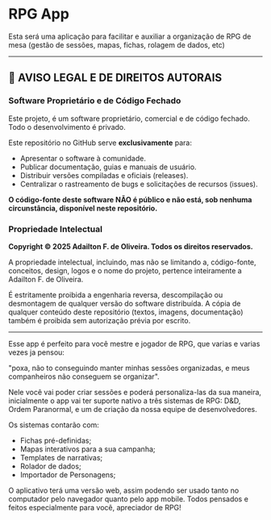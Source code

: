 # RPG App

Esta será uma aplicação para facilitar e auxiliar a organização de RPG de mesa (gestão de sessões, mapas, fichas, rolagem de dados, etc)

---

## 📜 AVISO LEGAL E DE DIREITOS AUTORAIS

### Software Proprietário e de Código Fechado

Este projeto, é um software proprietário, comercial e de código fechado. Todo o desenvolvimento é privado.

Este repositório no GitHub serve **exclusivamente** para:
* Apresentar o software à comunidade.
* Publicar documentação, guias e manuais de usuário.
* Distribuir versões compiladas e oficiais (releases).
* Centralizar o rastreamento de bugs e solicitações de recursos (issues).

**O código-fonte deste software NÃO é público e não está, sob nenhuma circunstância, disponível neste repositório.**

### Propriedade Intelectual

**Copyright © 2025 Adailton F. de Oliveira. Todos os direitos reservados.**

A propriedade intelectual, incluindo, mas não se limitando a, código-fonte, conceitos, design, logos e o nome do projeto, pertence inteiramente a Adailton F. de Oliveira.

É estritamente proibida a engenharia reversa, descompilação ou desmontagem de qualquer versão do software distribuída. A cópia de qualquer conteúdo deste repositório (textos, imagens, documentação) também é proibida sem autorização prévia por escrito.

---

Esse app é perfeito para você mestre e jogador de RPG, que varias e varias vezes ja pensou:

 "poxa, não to conseguindo manter minhas sessões organizadas, e meus companheiros não conseguem se organizar".

Nele você vai poder criar sessões e poderá personaliza-las da sua maneira, inicialmente o app vai ter suporte nativo a três sistemas de RPG: D&D, Ordem Paranormal, e um de criação da nossa equipe de desenvolvedores.

Os sistemas contarão com:
* Fichas pré-definidas;
* Mapas interativos para a sua campanha;
* Templates de narrativas;
* Rolador de dados;
* Importador de Personagens;

O aplicativo terá uma versão web, assim podendo ser usado tanto no computador pelo navegador quanto pelo app mobile. 
Todos pensados e feitos especialmente para você, apreciador de RPG!
